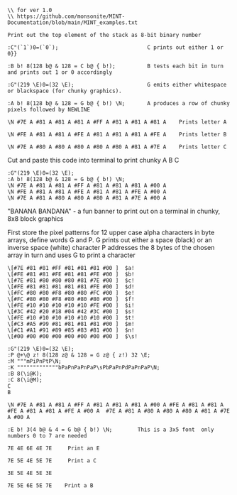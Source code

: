```mint1.0
\\ for ver 1.0
\\ https://github.com/monsonite/MINT-Documentation/blob/main/MINT_examples.txt

Print out the top element of the stack as 8-bit binary number

:C"(`1`)0=(`0`);         					C prints out either 1 or 0}}

:B b! 8(128 b@ & 128 = C b@ { b!);          B tests each bit in turn and prints out 1 or 0 accordingly

:G"(219 \E)0=(32 \E);						G emits either whitespace or blackspace (for chunky graphics).

:A b! 8(128 b@ & 128 = G b@ { b!) \N;		A produces a row of chunky pixels followed by NEWLINE

\N #7E A #81 A #81 A #81 A #FF A #81 A #81 A #81 A    Prints letter A

\N #FE A #81 A #81 A #FE A #81 A #81 A #81 A #FE A    Prints letter B

\N #7E A #80 A #80 A #80 A #80 A #80 A #81 A #7E A    Prints letter C
```

Cut and paste this code into terminal to print chunky A B C
```
:G"(219 \E)0=(32 \E);
:A b! 8(128 b@ & 128 = G b@ { b!) \N;
\N #7E A #81 A #81 A #FF A #81 A #81 A #81 A #00 A 
\N #FE A #81 A #81 A #FE A #81 A #81 A #FE A #00 A
\N #7E A #81 A #80 A #80 A #80 A #81 A #7E A #00 A
```
"BANANA BANDANA"  - a fun banner to print out on a terminal in chunky, 8x8 block graphics

First store the pixel patterns for  12 upper case alpha characters in byte arrays, define words G and P.
G prints out either a space (black) or an inverse space (white) character
P addresses the 8 bytes of the chosen array in turn and uses G to print a character 
```
\[#7E #81 #81 #FF #81 #81 #81 #00 ]  $a!   
\[#FE #81 #81 #FE #81 #81 #FE #00 ]  $b!
\[#7E #81 #80 #80 #80 #81 #7E #00 ]  $c!
\[#FE #81 #81 #81 #81 #81 #FE #00 ]  $d!
\[#FC #80 #80 #F8 #80 #80 #FC #00 ]  $e!
\[#FC #80 #80 #F8 #80 #80 #80 #00 ]  $f!
\[#FE #10 #10 #10 #10 #10 #FE #00 ]  $i!
\[#3C #42 #20 #18 #04 #42 #3C #00 ]  $s!
\[#FE #10 #10 #10 #10 #10 #10 #00 ]  $t!
\[#C3 #A5 #99 #81 #81 #81 #81 #00 ]  $m!  
\[#C1 #A1 #91 #89 #85 #83 #81 #00 ]  $n!
\[#00 #00 #00 #00 #00 #00 #00 #00 ]  $\s! 

:G"(219 \E)0=(32 \E);
:P @+\@ z! 8(128 z@ & 128 = G z@ { z!) 32 \E;
:M """mPiPnPtP\N;
:K """""""""""""bPaPnPaPnPaP\sPbPaPnPdPaPnPaP\N;
:B 8(\i@K);
:C 8(\i@M); 
C
B
```



```
\N #7E A #81 A #81 A #FF A #81 A #81 A #81 A #00 A #FE A #81 A #81 A #FE A #81 A #81 A #FE A #00 A  #7E A #81 A #80 A #80 A #80 A #81 A #7E A #00 A

:E b! 3(4 b@ & 4 = G b@ { b!) \N;        This is a 3x5 font  only numbers 0 to 7 are needed 

7E 4E 6E 4E 7E     Print an E

7E 5E 4E 5E 7E     Print a C

3E 5E 4E 5E 3E 

7E 5E 6E 5E 7E    Print a B

```
